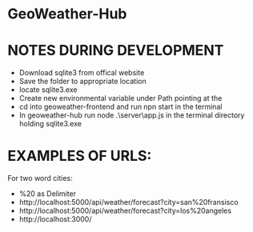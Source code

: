# GeoWeather-Hub

# NOTES DURING DEVELOPMENT
- Download sqlite3 from offical website
- Save the folder to appropriate location
- locate sqlite3.exe
- Create new environmental variable under Path pointing at the 
- cd into geoweather-frontend and run npn start in the terminal
- In geoweather-hub run node .\server\app.js in the terminal
directory holding sqlite3.exe


# EXAMPLES OF URLS:

For two word cities:
- %20 as <SPACE> Delimiter
- http://localhost:5000/api/weather/forecast?city=san%20fransisco
- http://localhost:5000/api/weather/forecast?city=los%20angeles
- http://localhost:3000/